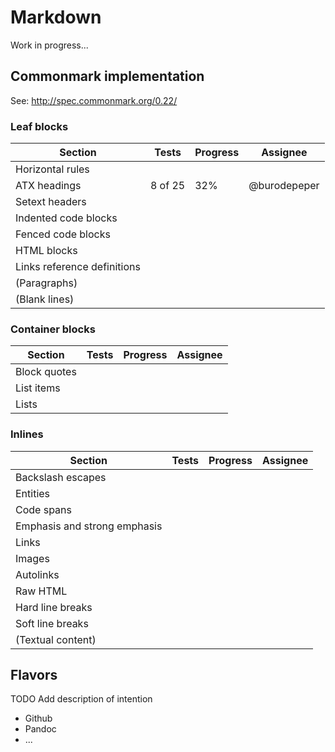 # Markdown

Work in progress...

## Commonmark implementation

See: http://spec.commonmark.org/0.22/

### Leaf blocks

| Section | Tests | Progress | Assignee |
| ------- | ----- | -------- | -------- |
| Horizontal rules | | | |
| ATX headings | 8 of 25 | 32% | @burodepeper |
| Setext headers | | | |
| Indented code blocks | | | |
| Fenced code blocks | | | |
| HTML blocks | | | |
| Links reference definitions | | | |
| (Paragraphs) | | | |
| (Blank lines) | | | |

### Container blocks

| Section | Tests | Progress | Assignee |
| ------- | ----- | -------- | -------- |
| Block quotes | | | |
| List items | | | |
| Lists | | | |

### Inlines

| Section | Tests | Progress | Assignee |
| ------- | ----- | -------- | -------- |
| Backslash escapes | | | |
| Entities | | | |
| Code spans | | | |
| Emphasis and strong emphasis | | | |
| Links | | | |
| Images | | | |
| Autolinks | | | |
| Raw HTML | | | |
| Hard line breaks | | | |
| Soft line breaks | | | |
| (Textual content) | | | |

## Flavors

TODO Add description of intention

- Github
- Pandoc
- ...
